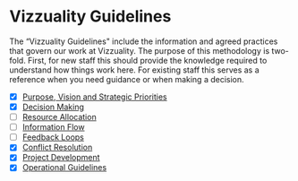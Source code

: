 # Vizzuality Guidelines

The “Vizzuality Guidelines" include the information and agreed practices that govern our work at Vizzuality. The purpose of this methodology is two-fold. First, for new staff this should provide the knowledge required to understand how things work here. For existing staff this serves as a reference when you need guidance or when making a decision.


- [x] [Purpose, Vision and Strategic Priorities](purpose/index.md)
- [x] [Decision Making](decision-making/index.md)
- [ ] [Resource Allocation](resource-allocation/index.md)
- [ ] [Information Flow](information-flow/index.md)
- [ ] [Feedback Loops](feedback-loops/index.md)
- [x] [Conflict Resolution](conflict-resolution/index.md)
- [x] [Project Development](projects/index.md)
- [x] [Operational Guidelines](README.md)
